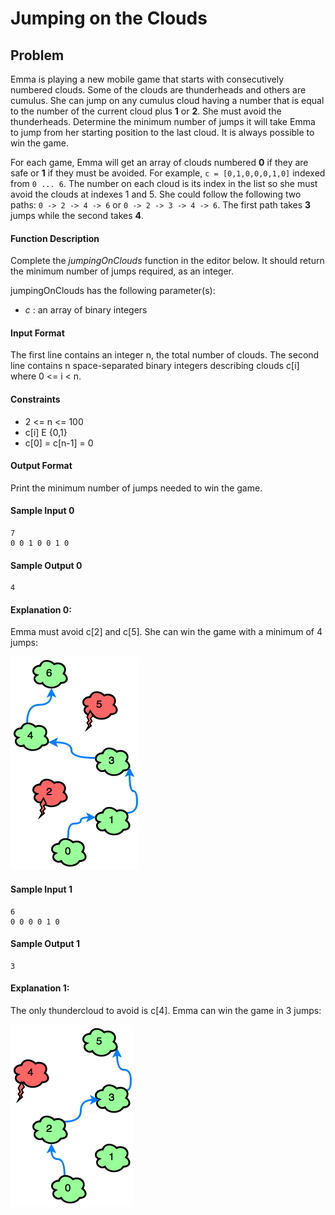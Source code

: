 # Jumping on the Clouds

## Problem

Emma is playing a new mobile game that starts with consecutively numbered clouds. Some of the clouds are thunderheads and others are cumulus. She can jump on any cumulus cloud having a number that is equal to the number of the current cloud plus **1** or **2**. She must avoid the thunderheads. Determine the minimum number of jumps it will take Emma to jump from her starting position to the last cloud. It is always possible to win the game.

For each game, Emma will get an array of clouds numbered **0** if they are safe or **1** if they must be avoided. For example, ```c = [0,1,0,0,0,1,0]``` indexed from ```0 ... 6```. The number on each cloud is its index in the list so she must avoid the clouds at indexes 1 and 5. She could follow the following two paths: ```0 -> 2 -> 4 -> 6``` or ```0 -> 2 -> 3 -> 4 -> 6```. The first path takes **3** jumps while the second takes **4**.

#### Function Description

Complete the _jumpingOnClouds_ function in the editor below. It should return the minimum number of jumps required, as an integer.

jumpingOnClouds has the following parameter(s):

* _c_ : an array of binary integers

#### Input Format

The first line contains an integer n, the total number of clouds. The second line contains n space-separated binary integers describing clouds c[i] where 0 <= i < n.

#### Constraints

* 2 <= n <= 100
* c[i] E {0,1}
* c[0] = c[n-1] = 0

#### Output Format

Print the minimum number of jumps needed to win the game.

#### Sample Input 0
```
7
0 0 1 0 0 1 0
```

#### Sample Output 0
```
4
```

#### Explanation 0:

Emma must avoid c[2] and c[5]. She can win the game with a minimum of 4 jumps:

![img/jump2.png](img/jump2.png)


#### Sample Input 1
```
6
0 0 0 0 1 0
```
#### Sample Output 1
```
3
```

#### Explanation 1:
The only thundercloud to avoid is c[4]. Emma can win the game in 3 jumps:

![img/jump5.png](img/jump5.png)
